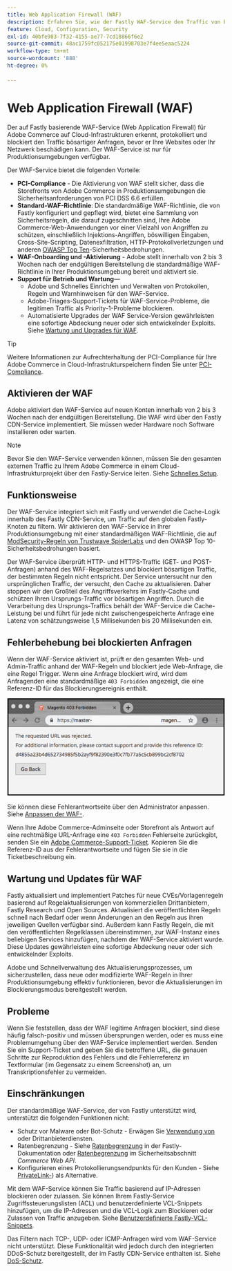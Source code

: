 ```yaml
---
title: Web Application Firewall (WAF)
description: Erfahren Sie, wie der Fastly WAF-Service den Traffic von bösartigen Anfragen erkennt, protokolliert und blockiert, bevor er das Adobe Commerce-Netzwerk oder Sites beschädigen kann.
feature: Cloud, Configuration, Security
exl-id: 40bfe983-7f32-4155-ae77-7cd18866f6e2
source-git-commit: 48ac1759fc052175e01998703e7f4ee5eaac5224
workflow-type: tm+mt
source-wordcount: '888'
ht-degree: 0%

---
```


# Web Application Firewall (WAF)

Der auf Fastly basierende WAF-Service (Web Application Firewall) für Adobe Commerce auf Cloud-Infrastrukturen erkennt, protokolliert und blockiert den Traffic bösartiger Anfragen, bevor er Ihre Websites oder Ihr Netzwerk beschädigen kann. Der WAF-Service ist nur für Produktionsumgebungen verfügbar.

Der WAF-Service bietet die folgenden Vorteile:

- **PCI-Compliance** - Die Aktivierung von WAF stellt sicher, dass die Storefronts von Adobe Commerce in Produktionsumgebungen die Sicherheitsanforderungen von PCI DSS 6.6 erfüllen.
- **Standard-WAF-Richtlinie**: Die standardmäßige WAF-Richtlinie, die von Fastly konfiguriert und gepflegt wird, bietet eine Sammlung von Sicherheitsregeln, die darauf zugeschnitten sind, Ihre Adobe Commerce-Web-Anwendungen vor einer Vielzahl von Angriffen zu schützen, einschließlich Injektions-Angriffen, böswilligen Eingaben, Cross-Site-Scripting, Datenexfiltration, HTTP-Protokollverletzungen und anderen [OWASP Top Ten](https://owasp.org/www-project-top-ten/)-Sicherheitsbedrohungen.
- **WAF-Onboarding und -Aktivierung** - Adobe stellt innerhalb von 2 bis 3 Wochen nach der endgültigen Bereitstellung die standardmäßige WAF-Richtlinie in Ihrer Produktionsumgebung bereit und aktiviert sie.
- **Support für Betrieb und Wartung**—
   - Adobe und Schnelles Einrichten und Verwalten von Protokollen, Regeln und Warnhinweisen für den WAF-Service.
   - Adobe-Triages-Support-Tickets für WAF-Service-Probleme, die legitimen Traffic als Priority-1-Probleme blockieren.
   - Automatisierte Upgrades der WAF Service-Version gewährleisten eine sofortige Abdeckung neuer oder sich entwickelnder Exploits. Siehe [Wartung und Upgrades für WAF](#waf-maintenance-and-updates).

>[!TIP]
>
>Weitere Informationen zur Aufrechterhaltung der PCI-Compliance für Ihre Adobe Commerce in Cloud-Infrastrukturspeichern finden Sie unter [PCI-Compliance](https://business.adobe.com/products/magento/pci-compliance.html).

## Aktivieren der WAF

Adobe aktiviert den WAF-Service auf neuen Konten innerhalb von 2 bis 3 Wochen nach der endgültigen Bereitstellung. Die WAF wird über den Fastly CDN-Service implementiert. Sie müssen weder Hardware noch Software installieren oder warten.

>[!NOTE]
>
>Bevor Sie den WAF-Service verwenden können, müssen Sie den gesamten externen Traffic zu Ihrem Adobe Commerce in einem Cloud-Infrastrukturprojekt über den Fastly-Service leiten. Siehe [Schnelles Setup](fastly-configuration.md).

## Funktionsweise

Der WAF-Service integriert sich mit Fastly und verwendet die Cache-Logik innerhalb des Fastly CDN-Service, um Traffic auf den globalen Fastly-Knoten zu filtern. Wir aktivieren den WAF-Service in Ihrer Produktionsumgebung mit einer standardmäßigen WAF-Richtlinie, die auf [ModSecurity-Regeln von Trustwave SpiderLabs](https://github.com/owasp-modsecurity/ModSecurity) und den OWASP Top 10-Sicherheitsbedrohungen basiert.

Der WAF-Service überprüft HTTP- und HTTPS-Traffic (GET- und POST-Anfragen) anhand des WAF-Regelsatzes und blockiert bösartigen Traffic, der bestimmten Regeln nicht entspricht. Der Service untersucht nur den ursprünglichen Traffic, der versucht, den Cache zu aktualisieren. Daher stoppen wir den Großteil des Angriffsverkehrs im Fastly-Cache und schützen Ihren Ursprungs-Traffic vor bösartigen Angriffen. Durch die Verarbeitung des Ursprungs-Traffics behält der WAF-Service die Cache-Leistung bei und führt für jede nicht zwischengespeicherte Anfrage eine Latenz von schätzungsweise 1,5 Millisekunden bis 20 Millisekunden ein.

## Fehlerbehebung bei blockierten Anfragen

Wenn der WAF-Service aktiviert ist, prüft er den gesamten Web- und Admin-Traffic anhand der WAF-Regeln und blockiert jede Web-Anfrage, die eine Regel Trigger. Wenn eine Anfrage blockiert wird, wird dem Anfragenden eine standardmäßige `403 Forbidden` angezeigt, die eine Referenz-ID für das Blockierungsereignis enthält.

![Fehlerseite für WAF](../../assets/cdn/fastly-waf-403-error.png)

Sie können diese Fehlerantwortseite über den Administrator anpassen. Siehe [Anpassen der WAF-](fastly-custom-response.md#customize-the-waf-error-page).

Wenn Ihre Adobe Commerce-Adminseite oder Storefront als Antwort auf eine rechtmäßige URL-Anfrage eine `403 Forbidden` Fehlerseite zurückgibt, senden Sie ein [Adobe Commerce-Support-Ticket](https://experienceleague.adobe.com/docs/commerce-knowledge-base/kb/help-center-guide/magento-help-center-user-guide.html#submit-ticket). Kopieren Sie die Referenz-ID aus der Fehlerantwortseite und fügen Sie sie in die Ticketbeschreibung ein.

## Wartung und Updates für WAF

Fastly aktualisiert und implementiert Patches für neue CVEs/Vorlagenregeln basierend auf Regelaktualisierungen von kommerziellen Drittanbietern, Fastly Research und Open Sources. Aktualisiert die veröffentlichten Regeln schnell nach Bedarf oder wenn Änderungen an den Regeln aus ihren jeweiligen Quellen verfügbar sind. Außerdem kann Fastly Regeln, die mit den veröffentlichten Regelklassen übereinstimmen, zur WAF-Instanz eines beliebigen Services hinzufügen, nachdem der WAF-Service aktiviert wurde. Diese Updates gewährleisten eine sofortige Abdeckung neuer oder sich entwickelnder Exploits.

Adobe und Schnellverwaltung des Aktualisierungsprozesses, um sicherzustellen, dass neue oder modifizierte WAF-Regeln in Ihrer Produktionsumgebung effektiv funktionieren, bevor die Aktualisierungen im Blockierungsmodus bereitgestellt werden.

## Probleme

Wenn Sie feststellen, dass der WAF legitime Anfragen blockiert, sind diese häufig falsch-positiv und müssen übersprungen werden, oder es muss eine Problemumgehung über den WAF-Service implementiert werden. Senden Sie ein Support-Ticket und geben Sie die betroffene URL, die genauen Schritte zur Reproduktion des Fehlers und die Fehlerreferenz im Textformular (im Gegensatz zu einem Screenshot) an, um Transkriptionsfehler zu vermeiden.

## Einschränkungen

Der standardmäßige WAF-Service, der von Fastly unterstützt wird, unterstützt die folgenden Funktionen nicht:

- Schutz vor Malware oder Bot-Schutz - Erwägen Sie [ Verwendung von ](./fastly-vcl-allowlist.md) oder Drittanbieterdiensten.
- Ratenbegrenzung - Siehe [Ratenbegrenzung](https://github.com/fastly/fastly-magento2/blob/master/Documentation/Guides/RATE-LIMITING.md) in der Fastly-Dokumentation oder [Ratenbegrenzung](https://developer.adobe.com/commerce/webapi/get-started/rate-limiting/) im Sicherheitsabschnitt _Commerce Web API_.
- Konfigurieren eines Protokollierungsendpunkts für den Kunden - Siehe [PrivateLink-](../development/privatelink-service.md)) als Alternative.

Mit dem WAF-Service können Sie Traffic basierend auf IP-Adressen blockieren oder zulassen. Sie können Ihrem Fastly-Service Zugriffssteuerungslisten (ACL) und benutzerdefinierte VCL-Snippets hinzufügen, um die IP-Adressen und die VCL-Logik zum Blockieren oder Zulassen von Traffic anzugeben. Siehe [Benutzerdefinierte Fastly-VCL-Snippets](fastly-vcl-custom-snippets.md).

Das Filtern nach TCP-, UDP- oder ICMP-Anfragen wird vom WAF-Service nicht unterstützt. Diese Funktionalität wird jedoch durch den integrierten DDoS-Schutz bereitgestellt, der im Fastly CDN-Service enthalten ist. Siehe [DoS-Schutz](fastly.md#ddos-protection).
